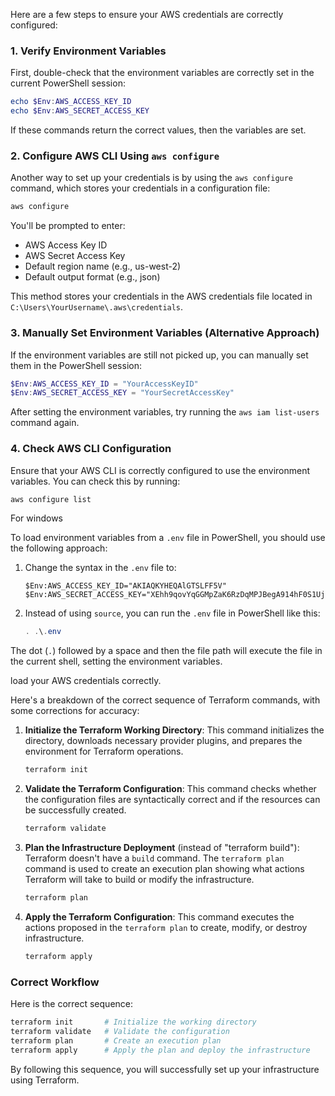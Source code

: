 Here are a few steps to ensure your AWS credentials are correctly configured:

### 1. Verify Environment Variables
First, double-check that the environment variables are correctly set in the current PowerShell session:

```powershell
echo $Env:AWS_ACCESS_KEY_ID
echo $Env:AWS_SECRET_ACCESS_KEY
```

If these commands return the correct values, then the variables are set.

### 2. Configure AWS CLI Using `aws configure`
Another way to set up your credentials is by using the `aws configure` command, which stores your credentials in a configuration file:

```powershell
aws configure
```

You'll be prompted to enter:
- AWS Access Key ID
- AWS Secret Access Key
- Default region name (e.g., us-west-2)
- Default output format (e.g., json)

This method stores your credentials in the AWS credentials file located in `C:\Users\YourUsername\.aws\credentials`.

### 3. Manually Set Environment Variables (Alternative Approach)
If the environment variables are still not picked up, you can manually set them in the PowerShell session:

```powershell
$Env:AWS_ACCESS_KEY_ID = "YourAccessKeyID"
$Env:AWS_SECRET_ACCESS_KEY = "YourSecretAccessKey"
```

After setting the environment variables, try running the `aws iam list-users` command again.

### 4. Check AWS CLI Configuration
Ensure that your AWS CLI is correctly configured to use the environment variables. You can check this by running:

```powershell
aws configure list
```



For windows

To load environment variables from a `.env` file in PowerShell, you should use the following approach:

1. Change the syntax in the `.env` file to:
   ```
   $Env:AWS_ACCESS_KEY_ID="AKIAQKYHEQAlGTSLFF5V"
   $Env:AWS_SECRET_ACCESS_KEY="XEhh9qovYqGGMpZaK6RzDqMPJBegA914hF0S1Uj2"
   ```

2. Instead of using `source`, you can run the `.env` file in PowerShell like this:
   ```powershell
   . .\.env
   ```

The dot (`.`) followed by a space and then the file path will execute the file in the current shell, setting the environment variables.

load your AWS credentials correctly.

Here's a breakdown of the correct sequence of Terraform commands, with some corrections for accuracy:

1. **Initialize the Terraform Working Directory**:
   This command initializes the directory, downloads necessary provider plugins, and prepares the environment for Terraform operations.
   ```bash
   terraform init
   ```

2. **Validate the Terraform Configuration**:
   This command checks whether the configuration files are syntactically correct and if the resources can be successfully created.
   ```bash
   terraform validate
   ```

3. **Plan the Infrastructure Deployment** (instead of "terraform build"):
   Terraform doesn't have a `build` command. The `terraform plan` command is used to create an execution plan showing what actions Terraform will take to build or modify the infrastructure.
   ```bash
   terraform plan
   ```

4. **Apply the Terraform Configuration**:
   This command executes the actions proposed in the `terraform plan` to create, modify, or destroy infrastructure.
   ```bash
   terraform apply
   ```

### Correct Workflow
Here is the correct sequence:

```bash
terraform init       # Initialize the working directory
terraform validate   # Validate the configuration
terraform plan       # Create an execution plan
terraform apply      # Apply the plan and deploy the infrastructure
```

By following this sequence, you will successfully set up your infrastructure using Terraform.
